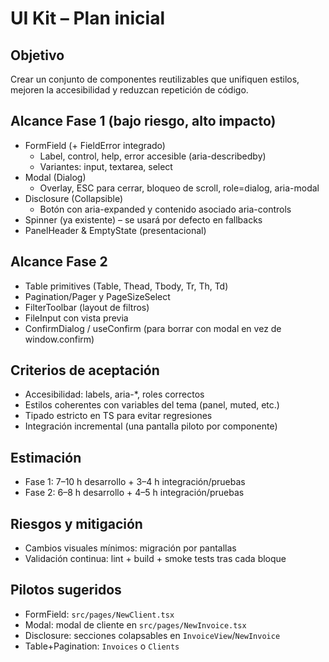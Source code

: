 # UI Kit – Plan inicial

## Objetivo

Crear un conjunto de componentes reutilizables que unifiquen estilos, mejoren la accesibilidad y reduzcan repetición de código.

## Alcance Fase 1 (bajo riesgo, alto impacto)

- FormField (+ FieldError integrado)
  - Label, control, help, error accesible (aria-describedby)
  - Variantes: input, textarea, select
- Modal (Dialog)
  - Overlay, ESC para cerrar, bloqueo de scroll, role=dialog, aria-modal
- Disclosure (Collapsible)
  - Botón con aria-expanded y contenido asociado aria-controls
- Spinner (ya existente) – se usará por defecto en fallbacks
- PanelHeader & EmptyState (presentacional)

## Alcance Fase 2

- Table primitives (Table, Thead, Tbody, Tr, Th, Td)
- Pagination/Pager y PageSizeSelect
- FilterToolbar (layout de filtros)
- FileInput con vista previa
- ConfirmDialog / useConfirm (para borrar con modal en vez de window.confirm)

## Criterios de aceptación

- Accesibilidad: labels, aria-\*, roles correctos
- Estilos coherentes con variables del tema (panel, muted, etc.)
- Tipado estricto en TS para evitar regresiones
- Integración incremental (una pantalla piloto por componente)

## Estimación

- Fase 1: 7–10 h desarrollo + 3–4 h integración/pruebas
- Fase 2: 6–8 h desarrollo + 4–5 h integración/pruebas

## Riesgos y mitigación

- Cambios visuales mínimos: migración por pantallas
- Validación continua: lint + build + smoke tests tras cada bloque

## Pilotos sugeridos

- FormField: `src/pages/NewClient.tsx`
- Modal: modal de cliente en `src/pages/NewInvoice.tsx`
- Disclosure: secciones colapsables en `InvoiceView`/`NewInvoice`
- Table+Pagination: `Invoices` o `Clients`
